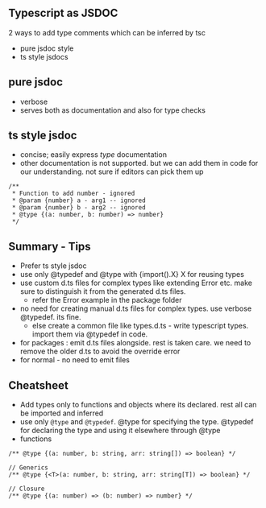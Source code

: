 ## Typescript as JSDOC

2 ways to add type comments which can be inferred by tsc
- pure jsdoc style
- ts style jsdocs


## pure jsdoc
- verbose
- serves both as documentation and also for type checks


## ts style jsdoc
- concise; easily express *type* documentation
- other documentation is not supported. but we can add them in code for our understanding. not sure if editors can pick them up

```
/**
 * Function to add number - ignored
 * @param {number} a - arg1 -- ignored
 * @param {number} b - arg2 -- ignored
 * @type {(a: number, b: number) => number} 
 */
```

## Summary - Tips
- Prefer ts style jsdoc
- use only @typedef and @type with {import().X} X for reusing types
- use custom d.ts files for complex types like extending Error etc. make sure to distinguish it from the generated d.ts files.
  - refer the Error example in the package folder
- no need for creating manual d.ts files for complex types.  use verbose @typedef. its fine. 
  - else create a common file like types.d.ts - write typescript types. import them via @typedef in code. 
- for packages : emit d.ts files alongside. rest is taken care. we need to remove the older d.ts to avoid the override error
- for normal - no need to emit files

## Cheatsheet
- Add types only to functions and objects where its declared. rest all can be imported and inferred
- use only `@type` and `@typedef`. @type for specifying the type. @typedef for declaring the type and using it elsewhere through
@type
- functions
```
/** @type {(a: number, b: string, arr: string[]) => boolean} */

// Generics
/** @type {<T>(a: number, b: string, arr: string[T]) => boolean} */

// Closure
/** @type {(a: number) => (b: number) => number} */
```


